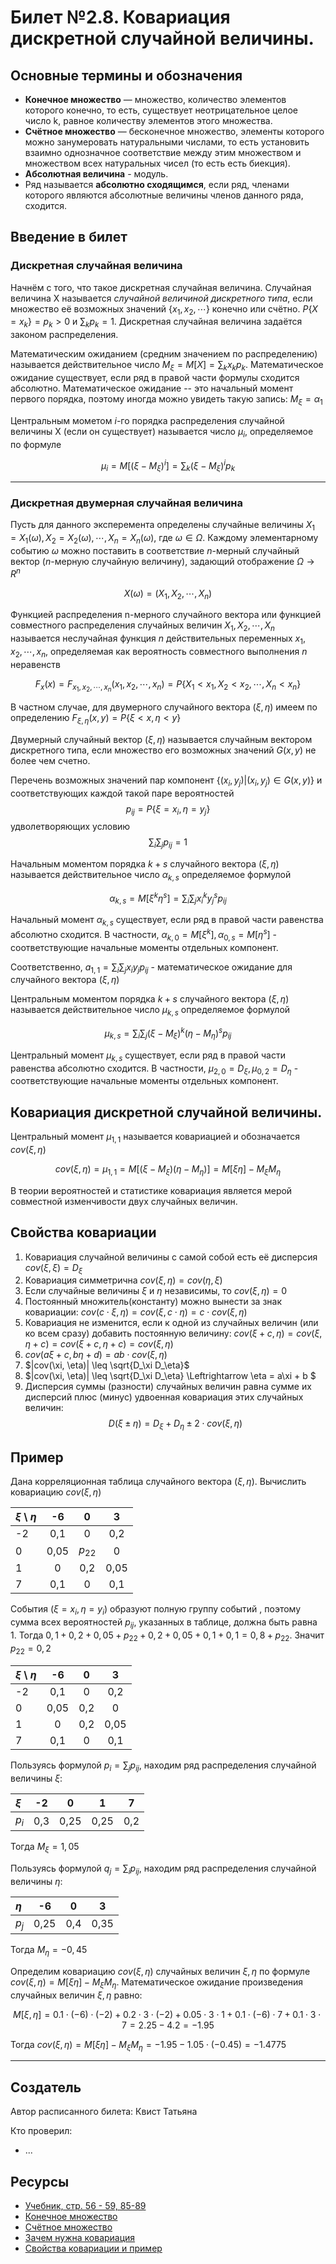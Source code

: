 # Билет №2.8. Ковариация дискретной случайной величины.

<!-- **Краткое определение:** бла-бла-бла    -->
<!-- **Длинное определение:** бла-бла-бла -->

## Основные термины и обозначения

- **Конечное множество** — множество, количество элементов которого конечно, то есть, существует неотрицательное целое число k, равное количеству элементов этого множества.
- **Счётное множество** — бесконечное множество, элементы которого можно занумеровать натуральными числами, то есть установить взаимно однозначное соответствие между этим множеством и множеством всех натуральных чисел (то есть есть биекция).
- **Абсолютная величина** - модуль.
- Ряд называется **абсолютно сходящимся**, если ряд, членами которого являются абсолютные величины членов данного ряда, сходится.

## Введение в билет

### Дискретная случайная величина

Начнём с того, что такое дискретная случайная величина. Случайная величина X называется _случайной величиной дискретного типа_, если множество её возможных значений $\lbrace x_1, x_2, \cdots \rbrace$ конечно или счётно. $P \lbrace X = x_k \rbrace = p_k > 0$ и 
$\displaystyle \sum_{k}p_k = 1$.
Дискретная случайная величина задаётся законом распределения.

Математическим ожиданием (средним значением по распределению) называется действительное число $\displaystyle M_\xi = M[X] = \sum_{k}x_kp_k$. Математическое ожидание существует, если ряд в правой части формулы сходится абсолютно. Математическое ожидание -- это начальный момент первого порядка, поэтому иногда можно увидеть такую запись: $M_\xi = \alpha_1$

Центральным мометом $i$-го порядка распределения случайной величины Х (если он существует) называется число $\mu_i$, определяемое по формуле 

$$\displaystyle \mu_i = M[(\xi - M_\xi)^i] = \sum_{k}(\xi - M_\xi)^ip_k$$

---

### Дискретная двумерная случайная величина

Пусть для данного эксперемента определены случайные величины $X_1 = X_1(\omega), X_2 = X_2(\omega), \cdots, X_n = X_n(\omega)$,
где $\omega \in \Omega$. Каждому элементарному событию
$\omega$  можно поставить в соответствие 
$n$-мерный случайный вектор 
($n$-мерную случайную величину), задающий отображение 
$\Omega \to R^n$

$$X(\omega) = \left(X_1, X_2, \cdots, X_n \right)
$$

Функцией распределения n-мерного случайного вектора или функцией совместного распределения случайных величин $X_1, X_2, \cdots, X_n$ называется неслучайная функция 
$n$ действительных переменных
$x_1, x_2, \cdots, x_n$, определяемая как вероятность совместного выполнения 
$n$ неравенств

$$F_x(x) = F_{x_1, x_2, \cdots, x_n}(x_1, x_2, \cdots, x_n) = P \lbrace X_1 < x_1, X_2 < x_2, \cdots, X_n < x_n \rbrace$$

В частном случае, для двумерного случайного вектора ($\xi, \eta$) имеем по определению $F_{\xi, \eta}(x, y) = P\lbrace \xi < x, \eta < y \rbrace$

Двумерный случайный вектор $(\xi, \eta)$ называется случайным вектором дискретного типа, если множество его возможных значений 
$G(x, y)$ не более чем счетно.

Перечень возможных значений пар компонент $\lbrace (x_i, y_j) | (x_i, y_j) \in G(x, y) \rbrace$ и соответствующих каждой такой паре вероятностей 
$$p_{ij} = P\lbrace \xi = x_i, \eta = y_j \rbrace$$
удволетворяющих условию
$$\displaystyle \sum_{i}\sum_j p_{ij} = 1$$

Начальным моментом порядка $k + s$ случайного вектора $(\xi, \eta)$ называется действительное 
число $\alpha_{k, s}$ определяемое формулой 

$$\displaystyle \alpha_{k, s} = M[\xi^k \eta^s] = \sum_{i}\sum_{j} x_i^k y_j^sp_{ij}$$

Начальный момент $\alpha_{k, s}$ существует, если ряд в правой части равенства абсолютно сходится. 
В частности, $\alpha_{k, 0} = M[\xi^k], \alpha_{0, s} = M[\eta^s]$ - соответствующие начальные моменты отдельных компонент.

Соответственно, $\displaystyle a_{1, 1} = \sum_i\sum_jx_iy_jp_{ij}$ - математическое ожидание
для случайного вектора $(\xi, \eta)$

Центральным моментом порядка $k + s$ случайного вектора $(\xi, \eta)$ называется действительное 
число $\mu_{k, s}$ определяемое формулой 

$$\displaystyle \mu_{k, s} = \sum_{i}\sum_{j} (\xi - M_\xi)^k (\eta - M_\eta)^sp_{ij}$$

Центральный момент $\mu_{k, s}$ существует, если ряд в правой части равенства абсолютно сходится. 
В частности, $\mu_{2, 0} = D_\xi, \mu_{0, 2} = D_\eta$ - соответствующие начальные моменты отдельных компонент.

## Ковариация дискретной случайной величины.
Центральный момент $\mu_{1, 1}$ называется ковариацией 
и обозначается $cov(\xi, \eta)$

$$cov(\xi, \eta) = \mu_{1, 1} = M[(\xi - M_\xi)(\eta - M_\eta)] = M[\xi\eta] - M_\xi M_\eta $$

В теории вероятностей и статистике ковариация является мерой совместной изменчивости двух случайных величин.

## Свойства ковариации

1. Ковариация случайной величины с самой собой есть её дисперсия $cov(\xi, \xi) = D_\xi$
2. Ковариация симметрична $cov(\xi, \eta) = cov(\eta, \xi)$
3. Если случайные величины $\xi$ 
и $\eta$ независимы, 
то $cov(\xi, \eta) = 0$
4. Постоянный множитель(константу) можно вынести за знак ковариации: $cov(c\cdot \xi, \eta) = cov(\xi, c\cdot \eta) = c\cdot cov(\xi, \eta)$
5. Ковариация не изменится, если к одной из случайных величин (или ко всем сразу) добавить постоянную величину: $cov(\xi + c, \eta) = cov(\xi, \eta + c) = cov(\xi + c, \eta + c) = cov(\xi, \eta)$  
6. $cov(a\xi + c, b\eta + d) = ab\cdot cov(\xi, \eta)$
7. $|cov(\xi, \eta)| \leq \sqrt{D_\xi D_\eta}$
8. $|cov(\xi, \eta)| \leq \sqrt{D_\xi D_\eta} \Leftrightarrow \eta = a\xi + b $
9. Дисперсия суммы (разности) случайных величин равна сумме их дисперсий плюс (минус) удвоенная ковариация этих случайных величин:
$$D(\xi \pm \eta) = D_\xi + D_\eta \pm 2\cdot cov(\xi, \eta)$$

## Пример

Дана корреляционная таблица случайного вектора $(\xi, \eta)$. Вычислить ковариацию $cov(\xi, \eta)$

| $\xi$ \ $\eta$| -6  | 0       | 3   |
| :---          |:---:|:---:    |:---:|
| -2            | 0,1 | 0       | 0,2 |
| 0             | 0,05| $p_{22}$| 0   |
| 1             | 0   | 0,2     | 0,05|
| 7             | 0,1 | 0       | 0,1 |

События $(\xi = x_i, \eta = y_i)$ образуют полную группу событий , поэтому сумма всех вероятностей 
$p_{ij}$, указанных в таблице, должна быть равна 1. 
Тогда $0,1 + 0,2 + 0,05 + p_{22} + 0,2 + 0,05 + 0,1 + 0,1 = 0,8 + p_{22}$. Значит
$p_{22} = 0,2$ 

| $\xi$ \ $\eta$| -6  | 0       | 3   |
| :---          |:---:|:---:    |:---:|
| -2            | 0,1 | 0       | 0,2 |
| 0             | 0,05| 0,2     | 0   |
| 1             | 0   | 0,2     | 0,05|
| 7             | 0,1 | 0       | 0,1 |

Пользуясь формулой $\displaystyle p_i = \sum_{j}p_{ij}$, находим ряд распределения случайной величины 
$\xi$:

| $\xi$ | -2  | 0   | 1   | 7   |
| :---  |:---:|:---:|:---:|:---:|
| $p_i$ | 0,3 | 0,25| 0,25| 0,2 |

Тогда $M_\xi = 1,05$

Пользуясь формулой $\displaystyle q_j = \sum_{i}p_{ij}$, находим ряд распределения случайной величины 
$\eta$:

| $\eta$ | -6  | 0   | 3   |
| :---   |:---:|:---:|:---:|
| $p_j$  | 0,25| 0,4 | 0,35|

Тогда $M_\eta = -0,45$

Определим ковариацию $cov(\xi, \eta)$ случайных величин 
$\xi, \eta$ по формуле 
$cov(\xi, \eta) = M[\xi\eta] - M_\xi M_\eta$.
Математическое ожидание произведения случайных величин $\xi, \eta$ равно:

$$M[\xi, \eta] = 0.1\cdot (-6)\cdot (-2) +0.2\cdot 3\cdot (-2) + 0.05\cdot 3\cdot 1 + 0.1\cdot (-6)\cdot 7 + 0.1 \cdot  3 \cdot 7 = 2.25 -4.2  = -1.95$$

Тогда $cov(\xi, \eta) =  M[\xi\eta] - M_\xi M_\eta = -1.95 - 1.05\cdot (-0.45) = -1.4775$

---
## Создатель

Автор расписанного билета: Квист Татьяна

Кто проверил:
- ...

## Ресурсы
- [Учебник, стр. 56 - 59, 85-89 ](https://studizba.com/files/show/pdf/18027-4-4-chast.html)
- [Конечное множество](https://dic.academic.ru/dic.nsf/ruwiki/977727)
- [Счётное множество](https://dic.academic.ru/dic.nsf/ruwiki/1363#:~:text=%D0%A1%D1%87%D1%91%D1%82%D0%BD%D0%BE%D0%B5%20%D0%BC%D0%BD%D0%BE%D0%B6%D0%B5%D1%81%D1%82%D0%B2%D0%BE%20%E2%80%94%20%D0%B1%D0%B5%D1%81%D0%BA%D0%BE%D0%BD%D0%B5%D1%87%D0%BD%D0%BE%D0%B5%20%D0%BC%D0%BD%D0%BE%D0%B6%D0%B5%D1%81%D1%82%D0%B2%D0%BE%2C%20%D1%8D%D0%BB%D0%B5%D0%BC%D0%B5%D0%BD%D1%82%D1%8B,%D0%B8%20%D0%BC%D0%BD%D0%BE%D0%B6%D0%B5%D1%81%D1%82%D0%B2%D0%BE%D0%BC%20%D0%B2%D1%81%D0%B5%D1%85%20%D0%BD%D0%B0%D1%82%D1%83%D1%80%D0%B0%D0%BB%D1%8C%D0%BD%D1%8B%D1%85%20%D1%87%D0%B8%D1%81%D0%B5%D0%BB.)
- [Зачем нужна ковариация](https://ru.wikipedia.org/wiki/%D0%9A%D0%BE%D0%B2%D0%B0%D1%80%D0%B8%D0%B0%D1%86%D0%B8%D1%8F)
- [Свойства ковариации и пример](https://wikimatik.ru/article/28#:~:text=%D0%9A%D0%BE%D0%B2%D0%B0%D1%80%D0%B8%D0%B0%D1%86%D0%B8%D0%B5%D0%B9%20cov(X,M(Y)))

